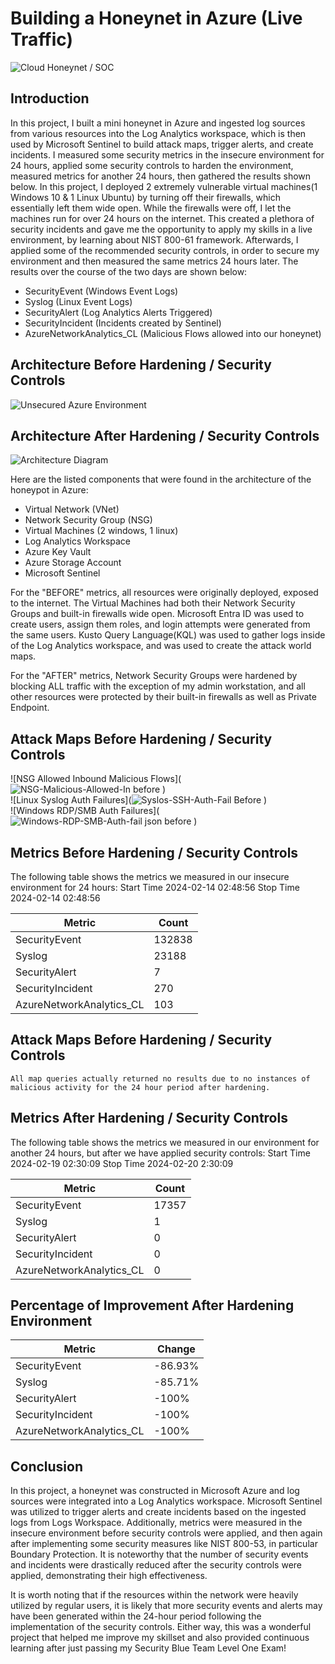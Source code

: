 # Building a Honeynet in Azure (Live Traffic)
![Cloud Honeynet / SOC](https://i.imgur.com/ZWxe03e.jpg)

## Introduction

In this project, I built a mini honeynet in Azure and ingested log sources from various resources into the Log Analytics workspace, which is then used by Microsoft Sentinel to build attack maps, trigger alerts, and create incidents. I measured some security metrics in the insecure environment for 24 hours, applied some security controls to harden the environment, measured metrics for another 24 hours, then gathered the results shown below. In this project, I deployed 2 extremely vulnerable virtual machines(1 Windows 10 & 1 Linux Ubuntu) by turning off their firewalls, which essentially left them wide open. While the firewalls were off, I let the machines run for over 24 hours on the internet. This created a plethora of security incidents and gave me the opportunity to apply my skills in a live environment, by learning about NIST 800-61 framework. Afterwards, I applied some of the recommended security controls, in order to secure my environment and then measured the same metrics 24 hours later. The results over the course of the two days are shown below:

- SecurityEvent (Windows Event Logs)
- Syslog (Linux Event Logs)
- SecurityAlert (Log Analytics Alerts Triggered)
- SecurityIncident (Incidents created by Sentinel)
- AzureNetworkAnalytics_CL (Malicious Flows allowed into our honeynet)

## Architecture Before Hardening / Security Controls
![Unsecured Azure Environment](https://github.com/James-Jeudy/Honeynet-Azure/assets/160562010/1bfdb22d-6e09-493e-836d-cd08b602a6f4)


## Architecture After Hardening / Security Controls
![Architecture Diagram](https://i.imgur.com/YQNa9Pp.jpg)

Here are the listed components that were found in the architecture of the honeypot in Azure:

- Virtual Network (VNet)
- Network Security Group (NSG)
- Virtual Machines (2 windows, 1 linux)
- Log Analytics Workspace
- Azure Key Vault
- Azure Storage Account
- Microsoft Sentinel

For the "BEFORE" metrics, all resources were originally deployed, exposed to the internet. The Virtual Machines had both their Network Security Groups and built-in firewalls wide open. Microsoft Entra ID was used to create users, assign them roles, and login attempts were generated from the same users. Kusto Query Language(KQL) was used to gather logs inside of the Log Analytics workspace, and was used to create the attack world maps. 

For the "AFTER" metrics, Network Security Groups were hardened by blocking ALL traffic with the exception of my admin workstation, and all other resources were protected by their built-in firewalls as well as Private Endpoint.

## Attack Maps Before Hardening / Security Controls
![NSG Allowed Inbound Malicious Flows](![NSG-Malicious-Allowed-In before](https://github.com/James-Jeudy/Honeynet-Azure/assets/160562010/82947c3f-b953-492e-9a73-629452100632)
)<br>
![Linux Syslog Auth Failures](![Syslos-SSH-Auth-Fail Before](https://github.com/James-Jeudy/Honeynet-Azure/assets/160562010/6de95a14-2f00-4723-9218-e8200d2c9795)
)<br>
![Windows RDP/SMB Auth Failures](![Windows-RDP-SMB-Auth-fail json before](https://github.com/James-Jeudy/Honeynet-Azure/assets/160562010/eba40a16-ed12-4187-8394-90e219873037)
)<br>

## Metrics Before Hardening / Security Controls

The following table shows the metrics we measured in our insecure environment for 24 hours:
Start Time 2024-02-14 02:48:56
Stop Time 2024-02-14 02:48:56

| Metric                   | Count
| ------------------------ | -----
| SecurityEvent            | 132838
| Syslog                   | 23188
| SecurityAlert            | 7
| SecurityIncident         | 270
| AzureNetworkAnalytics_CL | 103

## Attack Maps Before Hardening / Security Controls

```All map queries actually returned no results due to no instances of malicious activity for the 24 hour period after hardening.```

## Metrics After Hardening / Security Controls

The following table shows the metrics we measured in our environment for another 24 hours, but after we have applied security controls:
Start Time 2024-02-19 02:30:09
Stop Time	2024-02-20 2:30:09

| Metric                   | Count
| ------------------------ | -----
| SecurityEvent            | 17357
| Syslog                   | 1
| SecurityAlert            | 0
| SecurityIncident         | 0
| AzureNetworkAnalytics_CL | 0

## Percentage of Improvement After Hardening Environment

| Metric                   | Change
| ------------------------ | -----
| SecurityEvent            | -86.93%
| Syslog                   | -85.71%
| SecurityAlert            | -100%
| SecurityIncident         | -100%
| AzureNetworkAnalytics_CL | -100%

## Conclusion

In this project, a honeynet was constructed in Microsoft Azure and log sources were integrated into a Log Analytics workspace. Microsoft Sentinel was utilized to trigger alerts and create incidents based on the ingested logs from Logs Workspace. Additionally, metrics were measured in the insecure environment before security controls were applied, and then again after implementing some security measures like NIST 800-53, in particular Boundary Protection. It is noteworthy that the number of security events and incidents were drastically reduced after the security controls were applied, demonstrating their high effectiveness.

It is worth noting that if the resources within the network were heavily utilized by regular users, it is likely that more security events and alerts may have been generated within the 24-hour period following the implementation of the security controls. Either way, this was a wonderful project that helped me improve my skillset and also provided continuous learning after just passing my Security Blue Team Level One Exam!
